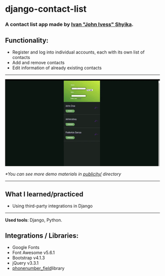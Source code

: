 # django-contact-list
### A contact list app made by [Ivan "John Ivess" Shyika](https://www.youtube.com/c/JohnIvess).

## Functionality:
- Register and log into individual accounts, each with its own list of contacts
- Add and remove contacts
- Edit information of already existing contacts

---

![Demo GIF](publicity/demo.gif)

_*You can see more demo materials in [publicity/](publicity/) directory_

---

## What I learned/practiced
- Using third-party integrations in Django

---
**Used tools**: Django, Python.

## Integrations / Libraries:
- Google Fonts
- Font Awesome v5.6.1
- Bootstrap v4.1.3
- jQuery v3.3.1
- [phonenumber_field](https://github.com/stefanfoulis/django-phonenumber-field)library
